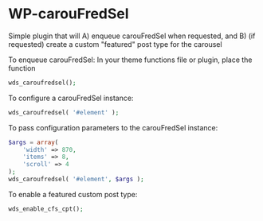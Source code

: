 WP-carouFredSel
===============

Simple plugin that will A) enqueue carouFredSel when requested, and B) (if requested) create a custom "featured" post type for the carousel

To enqueue carouFredSel:
In your theme functions file or plugin, place the function
```php
wds_caroufredsel();
```

To configure a carouFredSel instance:
```php
wds_caroufredsel( '#element' );
```

To pass configuration parameters to the carouFredSel instance:
```php
$args = array(
	'width' => 870,
	'items' => 8,
	'scroll' => 4
);
wds_caroufredsel( '#element', $args );
```

To enable a featured custom post type:
```php
wds_enable_cfs_cpt();
```

